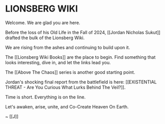 # LIONSBERG WIKI

Welcome. We are glad you are here. 

Before the loss of his Old Life in the Fall of 2024, [[Jordan Nicholas Sukut]] drafted the bulk of the Lionsberg Wiki. 

We are rising from the ashes and continuing to build upon it. 

The [[Lionsberg Wiki Books]] are the place to begin. Find something that looks interesting, dive in, and let the links lead you. 

The [[Above The Chaos]] series is another good starting point. 

Jordan's shocking final report from the battlefield is here: [[EXISTENTIAL THREAT - Are You Curious What Lurks Behind The Veil?]].  

Time is short. Everything is on the line. 

Let's awaken, arise, unite, and Co-Create Heaven On Earth.  

~ [[J]] 